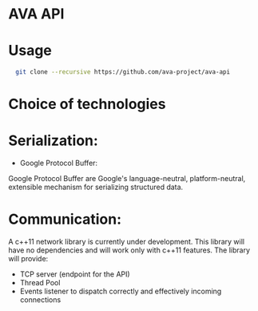 # AVA API

# Usage

```bash
  git clone --recursive https://github.com/ava-project/ava-api
```


# Choice of technologies


# Serialization:

- Google Protocol Buffer:

Google Protocol Buffer are Google's language-neutral, platform-neutral,
extensible mechanism for serializing structured data.


# Communication:

A c++11 network library is currently under development. This library will have
no dependencies and will work only with c++11 features.
The library will provide:

- TCP server (endpoint for the API)
- Thread Pool
- Events listener to dispatch correctly and effectively incoming connections

